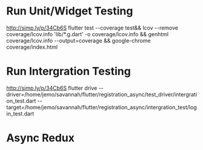 # Run Unit/Widget Testing
http://simp.ly/p/34Cb6S
flutter test --coverage test&& lcov --remove coverage/lcov.info 'lib/*.g.dart' -o coverage/lcov.info && genhtml coverage/lcov.info --output=coverage && google-chrome coverage/index.html 

# Run Intergration Testing
http://simp.ly/p/34Cb6S
flutter drive \--driver=/home/jemo/savannah/flutter/registration_async/test_driver/intergration_test.dart \--target=/home/jemo/savannah/flutter/registration_async/intergration_test/login_test.dart

# Async Redux


